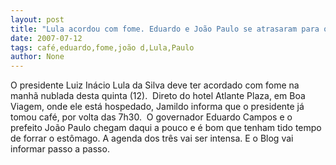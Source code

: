 ```yaml
---
layout: post
title: "Lula acordou com fome. Eduardo e João Paulo se atrasaram para o café"
date: 2007-07-12
tags: café,eduardo,fome,joão d,Lula,Paulo
author: None
---
```

O presidente Luiz In&aacute;cio Lula da Silva deve ter acordado com fome na manh&atilde; nublada desta quinta (12).&nbsp; Direto do hotel Atlante Plaza, em Boa Viagem, onde ele est&aacute; hospedado, Jamildo informa que o presidente j&aacute; tomou caf&eacute;, por volta das 7h30.&nbsp; O governador Eduardo Campos e o prefeito Jo&atilde;o Paulo chegam daqui a pouco e &eacute; bom que tenham tido tempo de forrar o est&ocirc;mago. A agenda dos tr&ecirc;s vai ser intensa. E o Blog vai informar passo a passo. 